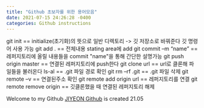```yaml
---
title: "Github 초보자를 위한 용어모음"
date: 2021-07-15 24:26:28 -0400
categories: Github instructions
---
```

git init == initialize(초기화)의 뜻으로 일반 디렉토리 -> 깃 저장소로 바꿔준다 깃 명령어 사용 가능
git add . == 전체내용 stating area에 add
git commit –m “name” == 레퍼지토리에 올릴 내용들을 commit "name"을 통해 간단한 설명가능
git push origin master == 연결된 레퍼지토리에 push한다
git clone url == url로 클론해 파일들을 불러온다
ls-al == .git 파일 경로 확인
git rm –rf .git == .git 파일 삭제
git remote –v == 연결된주소 확인
git remote add origin url == 레퍼지토리를 연결
git remote remove origin == 깃클론했을 때 연결된 레퍼지토리 해제

Welcome to my Github [JIYEON Github] is created 21.05

[JIYEON Github]: https://https://github.com/k65860
